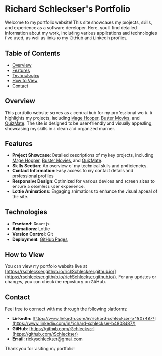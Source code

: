 # Richard Schleckser's Portfolio

Welcome to my portfolio website! This site showcases my projects, skills, and experience as a software developer. Here, you'll find detailed information about my work, including various applications and technologies I've used, as well as links to my GitHub and LinkedIn profiles.

## Table of Contents

- [Overview](#overview)
- [Features](#features)
- [Technologies](#technologies)
- [How to View](#how-to-view)
- [Contact](#contact)

## Overview

This portfolio website serves as a central hub for my professional work. It highlights my projects, including [Mage Hopper](https://github.com/rSchleckser/mage-hopper), [Buster Movies](https://github.com/rSchleckser/Buster-movies), and [QuizMate](https://github.com/rSchleckser/QuizMate). The site is designed to be user-friendly and visually appealing, showcasing my skills in a clean and organized manner.

## Features

- **Project Showcase**: Detailed descriptions of my key projects, including [Mage Hopper](https://github.com/rSchleckser/mage-hopper), [Buster Movies](https://github.com/rSchleckser/Buster-movies), and [QuizMate](https://github.com/rSchleckser/QuizMate).
- **Skills Section**: An overview of my technical skills and proficiencies.
- **Contact Information**: Easy access to my contact details and professional profiles.
- **Responsive Design**: Optimized for various devices and screen sizes to ensure a seamless user experience.
- **Lottie Animations**: Engaging animations to enhance the visual appeal of the site.

## Technologies

- **Frontend**: React.js
- **Animations**: Lottie
- **Version Control**: Git
- **Deployment**: [GitHub Pages](https://pages.github.com/)

## How to View

You can view my portfolio website live at [https://rschleckser.github.io/richSchleckser.github.io/](https://rschleckser.github.io/richSchleckser.github.io/). For any updates or changes, you can check the repository on GitHub.

## Contact

Feel free to connect with me through the following platforms:
- **LinkedIn**: [https://www.linkedin.com/in/richard-schleckser-b4808487/](https://www.linkedin.com/in/richard-schleckser-b4808487/)
- **GitHub**: [https://github.com/rSchleckser](https://github.com/rSchleckser)
- **Email**: [rickyschleckser@gmail.com](mailto:rickyschleckser@gmail.com)

Thank you for visiting my portfolio!

